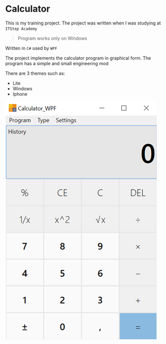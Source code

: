 # Calculator
This is my training project. 
The project was written when I was studying at `ITStep Academy`
> Program works only on Windows

Written in `C#` used by `WPF`

The project implements the calculator program in graphical form.
The program has a simple and small engineering mod

There are 3 themes such as:
- Lite
- Windows
- Iphone

![Photo Example](https://raw.githubusercontent.com/Dias1c/wiki/master/Calculator_WPF/images/CalcWPF_WindowsTheme.png)